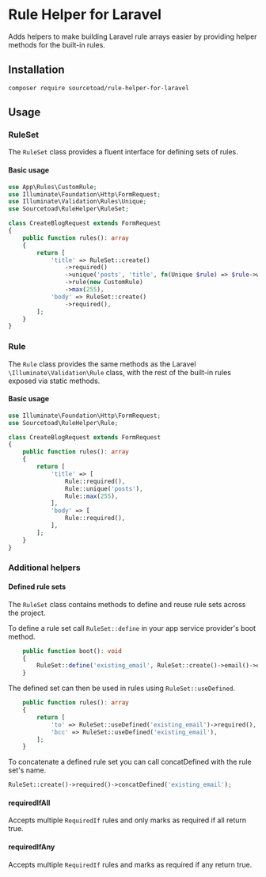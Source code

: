 # Rule Helper for Laravel

Adds helpers to make building Laravel rule arrays easier by providing helper methods for the built-in rules.

## Installation

```shell
composer require sourcetoad/rule-helper-for-laravel
```

## Usage

### RuleSet

The `RuleSet` class provides a fluent interface for defining sets of rules. 

#### Basic usage

```php
use App\Rules\CustomRule;
use Illuminate\Foundation\Http\FormRequest;
use Illuminate\Validation\Rules\Unique;
use Sourcetoad\RuleHelper\RuleSet;

class CreateBlogRequest extends FormRequest
{
    public function rules(): array
    {
        return [
            'title' => RuleSet::create()
                ->required()
                ->unique('posts', 'title', fn(Unique $rule) => $rule->withoutTrashed())
                ->rule(new CustomRule)
                ->max(255),
            'body' => RuleSet::create()
                ->required(),
        ];
    }
}
```

### Rule

The `Rule` class provides the same methods as the Laravel `\Illuminate\Validation\Rule` class, with the rest of the
built-in rules exposed via static methods.

#### Basic usage

```php
use Illuminate\Foundation\Http\FormRequest;
use Sourcetoad\RuleHelper\Rule;

class CreateBlogRequest extends FormRequest
{
    public function rules(): array
    {
        return [
            'title' => [
                Rule::required(),
                Rule::unique('posts'),
                Rule::max(255),
            ],
            'body' => [
                Rule::required(),
            ],
        ];
    }
}
```

### Additional helpers

#### Defined rule sets

The `RuleSet` class contains methods to define and reuse rule sets across the project.

To define a rule set call `RuleSet::define` in your app service provider's boot method.

```php
    public function boot(): void
    {
        RuleSet::define('existing_email', RuleSet::create()->email()->exists('users'));
    }
```

The defined set can then be used in rules using `RuleSet::useDefined`.

```php
    public function rules(): array
    {
        return [
            'to' => RuleSet::useDefined('existing_email')->required(),
            'bcc' => RuleSet::useDefined('existing_email'),
        ];
    }
```

To concatenate a defined rule set you can call concatDefined with the rule set's name.

```php
RuleSet::create()->required()->concatDefined('existing_email');
```

#### requiredIfAll

Accepts multiple `RequiredIf` rules and only marks as required if all return true.

#### requiredIfAny

Accepts multiple `RequiredIf` rules and marks as required if any return true.
